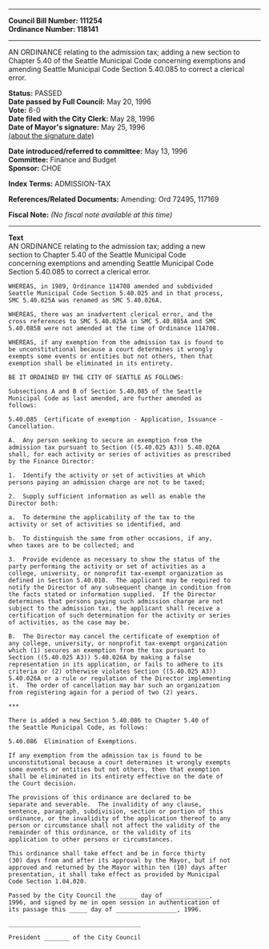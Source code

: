 * * * * *  
  
**Council Bill Number: [](#h0)[](#h2)111254**   
**Ordinance Number: 118141**  
  
* * * * *  
  
AN ORDINANCE relating to the admission tax; adding a new section to Chapter 5.40 of the Seattle Municipal Code concerning exemptions and amending Seattle Municipal Code Section 5.40.085 to correct a clerical error.  
  
**Status:** PASSED   
**Date passed by Full Council:** May 20, 1996   
**Vote:** 6-0   
**Date filed with the City Clerk:** May 28, 1996   
**Date of Mayor's signature:** May 25, 1996   
[(about the signature date)](/~public/approvaldate.htm)   
  
  
**Date introduced/referred to committee:** May 13, 1996   
**Committee:** Finance and Budget   
**Sponsor:** CHOE   
  
**Index Terms:** ADMISSION-TAX  
  
**References/Related Documents:** Amending: Ord 72495, 117169  
  
**Fiscal Note:** *(No fiscal note available at this time)*  
  
* * * * *  
  
**Text**  
    AN ORDINANCE relating to the admission tax; adding a new  
    section to Chapter 5.40 of the Seattle Municipal Code  
    concerning exemptions and amending Seattle Municipal Code  
    Section 5.40.085 to correct a clerical error.  
  
    WHEREAS, in 1989, Ordinance 114708 amended and subdivided  
    Seattle Municipal Code Section 5.40.025 and in that process,  
    SMC 5.40.025A was renamed as SMC 5.40.026A.  
  
    WHEREAS, there was an inadvertent clerical error, and the  
    cross references to SMC 5.40.025A in SMC 5.40.085A and SMC  
    5.40.085B were not amended at the time of Ordinance 114708.  
  
    WHEREAS, if any exemption from the admission tax is found to  
    be unconstitutional because a court determines it wrongly  
    exempts some events or entities but not others, then that  
    exemption shall be eliminated in its entirety.  
  
    BE IT ORDAINED BY THE CITY OF SEATTLE AS FOLLOWS:  
  
    Subsections A and B of Section 5.40.085 of the Seattle  
    Municipal Code as last amended, are further amended as  
    follows:  
  
    5.40.085  Certificate of exemption - Application, Issuance -  
    Cancellation.  
  
    A.  Any person seeking to secure an exemption from the  
    admission tax pursuant to Section ((5.40.025 A3)) 5.40.026A  
    shall, for each activity or series of activities as prescribed  
    by the Finance Director:  
  
    1.  Identify the activity or set of activities at which  
    persons paying an admission charge are not to be taxed;  
  
    2.  Supply sufficient information as well as enable the  
    Director both:  
  
    a.  To determine the applicability of the tax to the  
    activity or set of activities so identified, and  
  
    b.  To distinguish the same from other occasions, if any,  
    when taxes are to be collected; and  
  
    3.  Provide evidence as necessary to show the status of the  
    party performing the activity or set of activities as a  
    college, university, or nonprofit tax-exempt organization as  
    defined in Section 5.40.010.  The applicant may be required to  
    notify the Director of any subsequent change in condition from  
    the facts stated or information supplied.  If the Director  
    determines that persons paying such admission charge are not  
    subject to the admission tax, the applicant shall receive a  
    certification of such determination for the activity or series  
    of activities, as the case may be.  
  
    B.  The Director may cancel the certificate of exemption of  
    any college, university, or nonprofit tax-exempt organization  
    which (1) secures an exemption from the tax pursuant to  
    Section ((5.40.025 A3)) 5.40.026A by making a false  
    representation in its application, or fails to adhere to its  
    criteria or (2) otherwise violates Section ((5.40.025 A3))  
    5.40.026A or a rule or regulation of the Director implementing  
    it.  The order of cancellation may bar such an organization  
    from registering again for a period of two (2) years.  
  
    ***  
  
    There is added a new Section 5.40.086 to Chapter 5.40 of  
    the Seattle Municipal Code, as follows:  
  
    5.40.086  Elimination of Exemptions.  
  
    If any exemption from the admission tax is found to be  
    unconstitutional because a court determines it wrongly exempts  
    some events or entities but not others, then that exemption  
    shall be eliminated in its entirety effective on the date of  
    the Court decision.  
  
    The provisions of this ordinance are declared to be  
    separate and severable.  The invalidity of any clause,  
    sentence, paragraph, subdivision, section or portion of this  
    ordinance, or the invalidity of the application thereof to any  
    person or circumstance shall not affect the validity of the  
    remainder of this ordinance, or the validity of its  
    application to other persons or circumstances.  
  
    This ordinance shall take effect and be in force thirty  
    (30) days from and after its approval by the Mayor, but if not  
    approved and returned by the Mayor within ten (10) days after  
    presentation, it shall take effect as provided by Municipal  
    Code Section 1.04.020.  
  
    Passed by the City Council the _____ day of ____________,  
    1996, and signed by me in open session in authentication of  
    its passage this _____ day of _________________, 1996.  
  
    _____________________________________  
  
    President _______ of the City Council  
